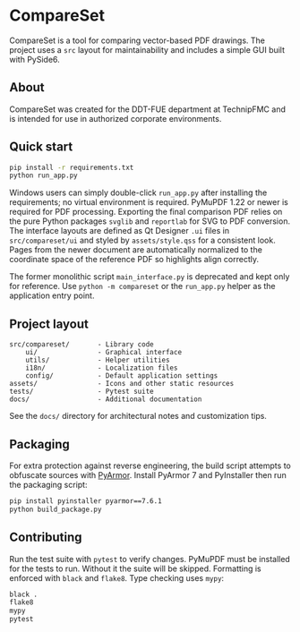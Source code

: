 # CompareSet

CompareSet is a tool for comparing vector-based PDF drawings. The project uses a
`src` layout for maintainability and includes a simple GUI built with PySide6.

## About

CompareSet was created for the DDT-FUE department at TechnipFMC and is intended
for use in authorized corporate environments.

## Quick start

```bash
pip install -r requirements.txt
python run_app.py
```
Windows users can simply double-click ``run_app.py`` after installing the
requirements; no virtual environment is required.
PyMuPDF 1.22 or newer is required for PDF processing. Exporting the final
comparison PDF relies on the pure Python packages `svglib` and `reportlab` for
SVG to PDF conversion.
The interface layouts are defined as Qt Designer `.ui` files in `src/compareset/ui` and styled by `assets/style.qss` for a consistent look.
Pages from the newer document are automatically normalized to the coordinate
space of the reference PDF so highlights align correctly.

The former monolithic script ``main_interface.py`` is deprecated and kept only
for reference. Use ``python -m compareset`` or the ``run_app.py`` helper as the
application entry point.

## Project layout

```
src/compareset/       - Library code
    ui/               - Graphical interface
    utils/            - Helper utilities
    i18n/             - Localization files
    config/           - Default application settings
assets/               - Icons and other static resources
tests/                - Pytest suite
docs/                 - Additional documentation
```

See the `docs/` directory for architectural notes and customization tips.

## Packaging

For extra protection against reverse engineering, the build script attempts to
obfuscate sources with [PyArmor](https://pyarmor.readthedocs.io/). Install
PyArmor 7 and PyInstaller then run the packaging script:

```bash
pip install pyinstaller pyarmor==7.6.1
python build_package.py
```

## Contributing

Run the test suite with `pytest` to verify changes. PyMuPDF must be installed
for the tests to run. Without it the suite will be skipped.
Formatting is enforced with `black` and `flake8`. Type checking uses `mypy`:

```bash
black .
flake8
mypy
pytest
```
